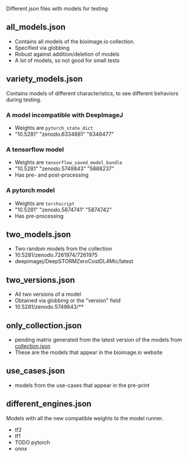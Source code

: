 Different json files with models for testing

## all_models.json
- Contains all models of the bioimage.io collection.
- Specified via globbing
- Robust against addition/deletion of models
- A lot of models, so not good for small tests

## variety_models.json
Contains models of different characteristics, to see different behaviors during testing.

### A model incompatible with DeepImageJ
- Weights are `pytorch_state_dict`
- "10.5281" "zenodo.6334881" "6346477"

### A tensorflow model
- Weights are `tensorflow_saved_model_bundle`
- "10.5281" "zenodo.5749843" "5888237"
- Has pre- and post-processing

### A pytorch model
- Weights are `torchscript`
- "10.5281" "zenodo.5874741" "5874742"
- Has pre-processing

## two_models.json
- Two random models from the collection
- 10.5281/zenodo.7261974/7261975
- deepimagej/DeepSTORMZeroCostDL4Mic/latest

## two_versions.json
- All two versions of a model
- Obtained via globbing or the "version" field
- 10.5281/zenodo.5749843/**

## only_collection.json
- pending matrix generated from the latest version of the models from [collection.json](https://github.com/bioimage-io/collection-bioimage-io/blob/gh-pages/collection.json)
- These are the models that appear in the bioimage.io website

## use_cases.json
- models from the use-cases that appear in the pre-print

## different_engines.json
Models with all the new compatible weights to the model runner.
- tf2
- tf1
- TODO pytorch
- onnx
